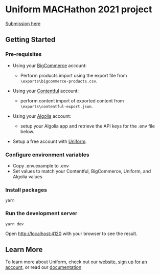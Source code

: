 # Uniform MACHathon 2021 project

[Submission here](https://devpost.com/software/universal-personalization-across-cms-commerce-and-search)

## Getting Started

### Pre-requisites
- Using your [BigCommerce](https://www.bigcommerce.com/) account:
    - Perform products import using the export file from `\exports\bigcommerce-products.csv`.

- Using your [Contentful](https://www.contentful.com/) account:
    - perform content import of exported content from `\exports\contentful-export.json`.
- Using your [Algolia](https://www.algolia.com/) account:
    - setup your Algolia app and retrieve the API keys for the .env file below.
- Setup a free account with [Uniform](https://uniform.app).

### Configure environment variables

- Copy .env.example to .env
- Set values to match your Contentful, BigCommerce, Uniform, and Algolia values

### Install packages

```shell
yarn
```

### Run the development server

```shell
yarn dev
```

Open <http://localhost:4120> with your browser to see the result.

## Learn More

To learn more about Uniform, check out our [website](https://uniform.dev), [sign up for an account](https://uniform.app), or read our [documentation](https://docs.uniform.app)
